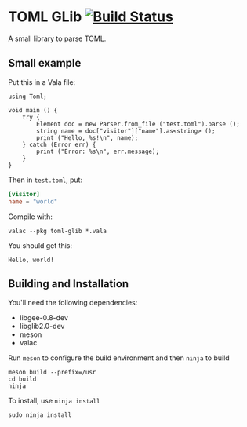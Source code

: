 # TOML GLib [![Build Status](https://travis-ci.org/Bat41/toml-glib.svg?branch=master)](https://travis-ci.org/Bat41/toml-glib)

A small library to parse TOML.

## Small example

Put this in a Vala file:

```vala
using Toml;

void main () {
    try {
        Element doc = new Parser.from_file ("test.toml").parse ();
        string name = doc["visitor"]["name"].as<string> ();
        print ("Hello, %s!\n", name);
    } catch (Error err) {
        print ("Error: %s\n", err.message);
    }
}
```

Then in `test.toml`, put:

```toml
[visitor]
name = "world"
```

Compile with:

```
valac --pkg toml-glib *.vala
```

You should get this:

```
Hello, world!
```

## Building and Installation

You'll need the following dependencies:

* libgee-0.8-dev
* libglib2.0-dev
* meson
* valac

Run `meson` to configure the build environment and then `ninja` to build

    meson build --prefix=/usr
    cd build
    ninja

To install, use `ninja install`

    sudo ninja install
